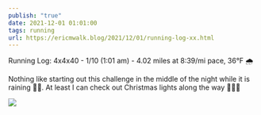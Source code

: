 ```yaml
---
publish: "true"
date: 2021-12-01 01:01:00
tags: running
url: https://ericmwalk.blog/2021/12/01/running-log-xx.html
---
```


Running Log: 4x4x40 - 1/10 (1:01 am) - 4.02 miles at 8:39/mi pace, 36°F 🌧

Nothing like starting out this challenge in the middle of the night while it is raining 🤦‍♂️. At least I can check out Christmas lights along the way 🏃🏻‍♂️

![](https://ericmwalk.blog/uploads/2021/c28aac39d4.jpg)
